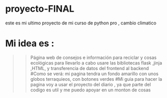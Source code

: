 # proyecto-FINAL
este es mi ultimo proyecto de mi curso de python pro , cambio climatico
# Mi idea es :
>> Página web de consejos e información para reciclar y cosas ecológicas
>>para llevarlo a cabo usare las bibliotecas flask ,jinja ,HTML, y transferencia de datos del frontend al backend
#Como se verá:
>> mi pagina tendra un fondo amarillo con unos globos terraquieos, con botones verdes
#Mi guia para hacer la pagina
>> voy a usar el proyecto del diario , ya que parte del codigo es util y  me puedo apoyar en un monton de cosas 
